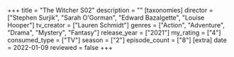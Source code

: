 +++
title = "The Witcher S02"
description = ""
[taxonomies]
director = ["Stephen Surjik", "Sarah O'Gorman", "Edward Bazalgette", "Louise Hooper"] 
tv_creator = ["Lauren Schmidt"]
genres = ["Action", "Adventure", "Drama", "Mystery", "Fantasy"]
release_year = ["2021"]
my_rating = ["4"]
consumed_type = ["TV"]
season = ["2"]
episode_count = ["8"]
[extra]
date = 2022-01-09
reviewed = false
+++
